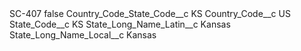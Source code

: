<?xml version="1.0" encoding="UTF-8"?>
<CustomMetadata xmlns="http://soap.sforce.com/2006/04/metadata" xmlns:xsi="http://www.w3.org/2001/XMLSchema-instance" xmlns:xsd="http://www.w3.org/2001/XMLSchema">
    <label>SC-407</label>
    <protected>false</protected>
    <values>
        <field>Country_Code_State_Code__c</field>
        <value xsi:type="xsd:string">KS</value>
    </values>
    <values>
        <field>Country_Code__c</field>
        <value xsi:type="xsd:string">US</value>
    </values>
    <values>
        <field>State_Code__c</field>
        <value xsi:type="xsd:string">KS</value>
    </values>
    <values>
        <field>State_Long_Name_Latin__c</field>
        <value xsi:type="xsd:string">Kansas</value>
    </values>
    <values>
        <field>State_Long_Name_Local__c</field>
        <value xsi:type="xsd:string">Kansas</value>
    </values>
</CustomMetadata>
